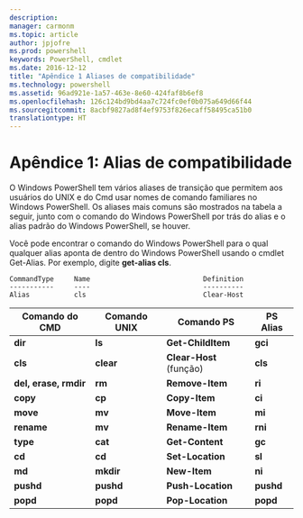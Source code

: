 ```yaml
---
description: 
manager: carmonm
ms.topic: article
author: jpjofre
ms.prod: powershell
keywords: PowerShell, cmdlet
ms.date: 2016-12-12
title: "Apêndice 1 Aliases de compatibilidade"
ms.technology: powershell
ms.assetid: 96ad921e-1a57-463e-8e60-424faf8b6ef8
ms.openlocfilehash: 126c124bd9bd4aa7c724fc0ef0b075a649d66f44
ms.sourcegitcommit: 8acbf9827ad8f4ef9753f826ecaff58495ca51b0
translationtype: HT
---
```

# <a name="appendix-1---compatibility-aliases"></a>Apêndice 1: Alias de compatibilidade
O Windows PowerShell tem vários aliases de transição que permitem aos usuários do UNIX e do Cmd usar nomes de comando familiares no Windows PowerShell. Os aliases mais comuns são mostrados na tabela a seguir, junto com o comando do Windows PowerShell por trás do alias e o alias padrão do Windows PowerShell, se houver.

Você pode encontrar o comando do Windows PowerShell para o qual qualquer alias aponta de dentro do Windows PowerShell usando o cmdlet Get-Alias. Por exemplo, digite **get-alias cls**.

```
CommandType     Name                            Definition
-----------     ----                            ----------
Alias           cls                             Clear-Host
```

|Comando do CMD|Comando UNIX|Comando PS|PS Alias|
|---------------|----------------|--------------|------------|
|**dir**|**ls**|**Get-ChildItem**|**gci**|
|**cls**|**clear**|**Clear-Host** (função)|**cls**|
|**del, erase, rmdir**|**rm**|**Remove-Item**|**ri**|
|**copy**|**cp**|**Copy-Item**|**ci**|
|**move**|**mv**|**Move-Item**|**mi**|
|**rename**|**mv**|**Rename-Item**|**rni**|
|**type**|**cat**|**Get-Content**|**gc**|
|**cd**|**cd**|**Set-Location**|**sl**|
|**md**|**mkdir**|**New-Item**|**ni**|
|**pushd**|**pushd**|**Push-Location**|**pushd**|
|**popd**|**popd**|**Pop-Location**|**popd**|

